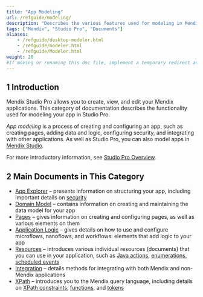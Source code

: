 ```yaml
---
title: "App Modeling"
url: /refguide/modeling/
description: "Describes the various features used for modeling in Mendix Studio Pro, including document templates, the domain model, microflows, modules, pages, and security."
tags: ["Mendix", "Studio Pro", "Documents"]
aliases:
    - /refguide/desktop-modeler.html
    - /refguide/modeler.html
    - /refguide/Modeler.html
weight: 20
#If moving or renaming this doc file, implement a temporary redirect and let the respective team know they should update the URL in the product. See Mapping to Products for more details.1 Introduction
---
```


## 1 Introduction

Mendix Studio Pro allows you to create, view, and edit your Mendix applications. This category of documentation describes the functionality used for modeling your app in Studio Pro. 

*App modeling* is a process of creating and configuring an app, such as creating pages, adding data and logic, configuring security, and integrating with other applications. As well as Studio Pro, you can also model apps in [Mendix Studio](/releasenotes/studio/).

For more introductory information, see [Studio Pro Overview](/refguide/studio-pro-overview/).

## 2 Main Documents in This Category

* [App Explorer](/refguide/project-explorer/) – presents information on structuring your app, including important details on [security](/refguide/security/)
* [Domain Model](/refguide/domain-model/) – contains information on creating and maintaining the data model for your app
* [Pages](/refguide/pages/) – gives information on creating and configuring pages, as well as various elements on them
* [Application Logic](/refguide/application-logic/) – gives details on how to use and configure microflows, nanoflows, and workflows: elements that add logic to your app
* [Resources](/refguide/resources/) – introduces various individual resources (documents) that you can use in your application, such as [Java actions](/refguide/java-actions/), [enumerations](/refguide/enumerations/), [scheduled events](/refguide/scheduled-events/)
* [Integration](/refguide/integration/) – details methods for integrating with both Mendix and non-Mendix applications
* [XPath](/refguide/xpath/) – introduces you to the Mendix query language, including details on [XPath constraints](/refguide/xpath-constraints/), [functions](/refguide/xpath-query-functions/), and [tokens](/refguide/xpath-tokens/)
